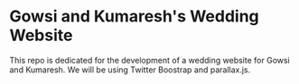 # Gowsi and Kumaresh's Wedding Website
This repo is dedicated for the development of a wedding website for Gowsi and Kumaresh. We will be using Twitter Boostrap and parallax.js.
